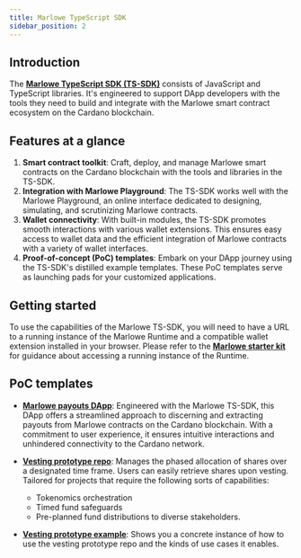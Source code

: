 ```yaml
---
title: Marlowe TypeScript SDK
sidebar_position: 2
---
```


## Introduction
The **[Marlowe TypeScript SDK (TS-SDK)](https://github.com/input-output-hk/marlowe-ts-sdk/)** consists of JavaScript and TypeScript libraries. It's engineered to support DApp developers with the tools they need to build and integrate with the Marlowe smart contract ecosystem on the Cardano blockchain. 

## Features at a glance

1. **Smart contract toolkit**: Craft, deploy, and manage Marlowe smart contracts on the Cardano blockchain with the tools and libraries in the TS-SDK.
2. **Integration with Marlowe Playground**: The TS-SDK works well with the Marlowe Playground, an online interface dedicated to designing, simulating, and scrutinizing Marlowe contracts.
3. **Wallet connectivity**: With built-in modules, the TS-SDK promotes smooth interactions with various wallet extensions. This ensures easy access to wallet data and the efficient integration of Marlowe contracts with a variety of wallet interfaces.
4. **Proof-of-concept (PoC) templates**: Embark on your DApp journey using the TS-SDK's distilled example templates. These PoC templates serve as launching pads for your customized applications.

## Getting started
To use the capabilities of the Marlowe TS-SDK, you will need to have a URL to a running instance of the Marlowe Runtime and a compatible wallet extension installed in your browser. Please refer to the **[Marlowe starter kit](https://github.com/input-output-hk/marlowe-starter-kit)** for guidance about accessing a running instance of the Runtime. 

## PoC templates

- **[Marlowe payouts DApp](https://github.com/input-output-hk/marlowe-payouts)**: Engineered with the Marlowe TS-SDK, this DApp offers a streamlined approach to discerning and extracting payouts from Marlowe contracts on the Cardano blockchain. With a commitment to user experience, it ensures intuitive interactions and unhindered connectivity to the Cardano network.
- **[Vesting prototype repo](https://github.com/input-output-hk/marlowe-vesting)**: Manages the phased allocation of shares over a designated time frame. Users can easily retrieve shares upon vesting. Tailored for projects that require the following sorts of capabilities: 
  - Tokenomics orchestration
  - Timed fund safeguards
  - Pre-planned fund distributions to diverse stakeholders. 
  
- **[Vesting prototype example](https://github.com/input-output-hk/marlowe-ts-sdk/blob/main/pocs/contract-example/vesting-flow.html)**: Shows you a concrete instance of how to use the vesting prototype repo and the kinds of use cases it enables. 
